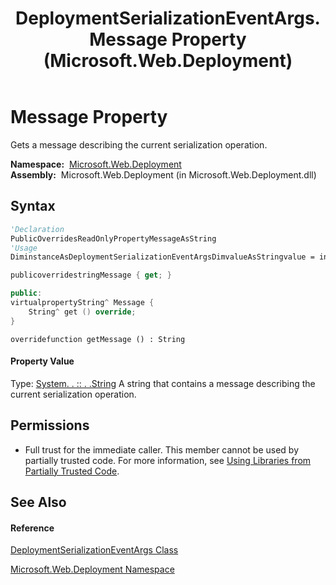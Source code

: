 ﻿---
title: DeploymentSerializationEventArgs.Message Property  (Microsoft.Web.Deployment)
TOCTitle: Message Property
ms:assetid: P:Microsoft.Web.Deployment.DeploymentSerializationEventArgs.Message
ms:mtpsurl: https://msdn.microsoft.com/en-us/library/microsoft.web.deployment.deploymentserializationeventargs.message(v=VS.90)
ms:contentKeyID: 20209286
ms.date: 05/02/2012
mtps_version: v=VS.90
f1_keywords:
- Microsoft.Web.Deployment.DeploymentSerializationEventArgs.Message
- Microsoft.Web.Deployment.DeploymentSerializationEventArgs.get_Message
dev_langs:
- CSharp
- JScript
- VB
- c++
api_location:
- Microsoft.Web.Deployment.dll
api_name:
- Microsoft.Web.Deployment.DeploymentSerializationEventArgs.get_Message
- Microsoft.Web.Deployment.DeploymentSerializationEventArgs.Message
api_type:
- Managed
topic_type:
- apiref
- kbSyntax
product_family_name: VS
ROBOTS: INDEX,FOLLOW
---

# Message Property

Gets a message describing the current serialization operation.

**Namespace:**  [Microsoft.Web.Deployment](microsoft-web-deployment-namespace.md)  
**Assembly:**  Microsoft.Web.Deployment (in Microsoft.Web.Deployment.dll)

## Syntax

``` vb
'Declaration
PublicOverridesReadOnlyPropertyMessageAsString
'Usage
DiminstanceAsDeploymentSerializationEventArgsDimvalueAsStringvalue = instance.Message
```

``` csharp
publicoverridestringMessage { get; }
```

``` c++
public:
virtualpropertyString^ Message {
    String^ get () override;
}
```

``` jscript
overridefunction getMessage () : String
```

#### Property Value

Type: [System. . :: . .String](https://msdn.microsoft.com/en-us/library/s1wwdcbf\(v=vs.90\))  
A string that contains a message describing the current serialization operation.  

## Permissions

  - Full trust for the immediate caller. This member cannot be used by partially trusted code. For more information, see [Using Libraries from Partially Trusted Code](https://msdn.microsoft.com/en-us/library/8skskf63\(v=vs.90\)).

## See Also

#### Reference

[DeploymentSerializationEventArgs Class](deploymentserializationeventargs-class-microsoft-web-deployment.md)

[Microsoft.Web.Deployment Namespace](microsoft-web-deployment-namespace.md)

